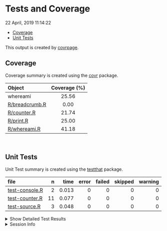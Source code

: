 Tests and Coverage
================
22 April, 2019 11:14:22

  - [Coverage](#coverage)
  - [Unit Tests](#unit-tests)

This output is created by
[covrpage](https://github.com/metrumresearchgroup/covrpage).

## Coverage

Coverage summary is created using the
[covr](https://github.com/r-lib/covr) package.

| Object                              | Coverage (%) |
| :---------------------------------- | :----------: |
| whereami                            |    25.56     |
| [R/breadcrumb.R](../R/breadcrumb.R) |     0.00     |
| [R/counter.R](../R/counter.R)       |    21.74     |
| [R/print.R](../R/print.R)           |    25.00     |
| [R/whereami.R](../R/whereami.R)     |    41.18     |

<br>

## Unit Tests

Unit Test summary is created using the
[testthat](https://github.com/r-lib/testthat)
package.

| file                                      |  n |  time | error | failed | skipped | warning |
| :---------------------------------------- | -: | ----: | ----: | -----: | ------: | ------: |
| [test-console.R](testthat/test-console.R) |  2 | 0.013 |     0 |      0 |       0 |       0 |
| [test-counter.R](testthat/test-counter.R) | 11 | 0.077 |     0 |      0 |       0 |       0 |
| [test-source.R](testthat/test-source.R)   |  3 | 0.048 |     0 |      0 |       0 |       0 |

<details closed>

<summary> Show Detailed Test Results
</summary>

| file                                          | context               | test                                    | status | n |  time |
| :-------------------------------------------- | :-------------------- | :-------------------------------------- | :----- | -: | ----: |
| [test-console.R](testthat/test-console.R#L9)  | console functionality | console functionality: class            | PASS   | 1 | 0.012 |
| [test-console.R](testthat/test-console.R#L13) | console functionality | console functionality: value            | PASS   | 1 | 0.001 |
| [test-counter.R](testthat/test-counter.R#L8)  | counter functionality | counter flow: no counter exists         | PASS   | 1 | 0.002 |
| [test-counter.R](testthat/test-counter.R#L14) | counter functionality | counter flow: initial                   | PASS   | 1 | 0.030 |
| [test-counter.R](testthat/test-counter.R#L18) | counter functionality | counter flow: check counter was created | PASS   | 1 | 0.001 |
| [test-counter.R](testthat/test-counter.R#L22) | counter functionality | counter flow: counter name              | PASS   | 1 | 0.002 |
| [test-counter.R](testthat/test-counter.R#L26) | counter functionality | counter flow: counter bump              | PASS   | 1 | 0.018 |
| [test-counter.R](testthat/test-counter.R#L30) | counter functionality | counter flow: counter state             | PASS   | 1 | 0.003 |
| [test-counter.R](testthat/test-counter.R#L34) | counter functionality | counter flow: cat\_whereami             | PASS   | 1 | 0.016 |
| [test-counter.R](testthat/test-counter.R#L38) | counter functionality | counter flow: multiple counter states   | PASS   | 1 | 0.001 |
| [test-counter.R](testthat/test-counter.R#L42) | counter functionality | counter flow: multiple counter names    | PASS   | 1 | 0.001 |
| [test-counter.R](testthat/test-counter.R#L47) | counter functionality | counter flow: reset item                | PASS   | 1 | 0.001 |
| [test-counter.R](testthat/test-counter.R#L52) | counter functionality | counter flow: reset all                 | PASS   | 1 | 0.002 |
| [test-source.R](testthat/test-source.R#L8)    | source functionality  | source calls: direct call               | PASS   | 1 | 0.013 |
| [test-source.R](testthat/test-source.R#L12)   | source functionality  | source calls: path expand               | PASS   | 1 | 0.016 |
| [test-source.R](testthat/test-source.R#L16)   | source functionality  | source calls: print                     | PASS   | 1 | 0.019 |

</details>

<details>

<summary> Session Info </summary>

| Field    | Value                               |
| :------- | :---------------------------------- |
| Version  | R version 3.5.1 (2018-07-02)        |
| Platform | x86\_64-apple-darwin15.6.0 (64-bit) |
| Running  | macOS 10.14.4                       |
| Language | en\_US                              |
| Timezone | America/New\_York                   |

| Package  | Version |
| :------- | :------ |
| testthat | 2.0.1   |
| covr     | 3.2.1   |
| covrpage | 0.0.70  |

</details>

<!--- Final Status : pass --->
